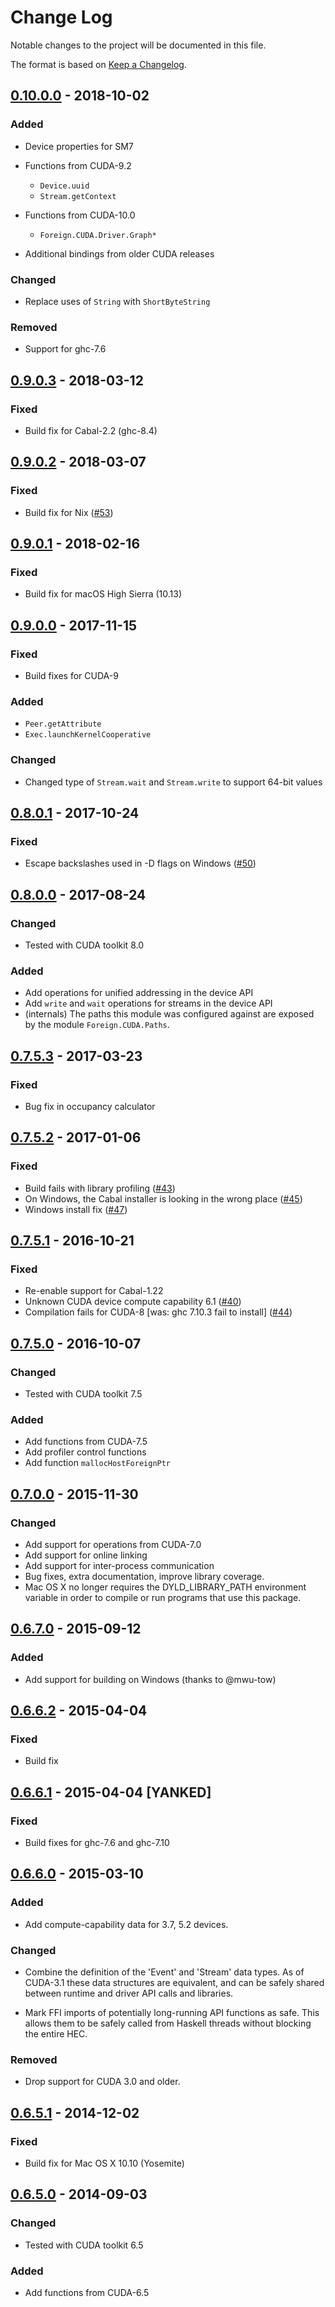 # Change Log

Notable changes to the project will be documented in this file.

The format is based on [Keep a Changelog](http://keepachangelog.com/).

## [0.10.0.0] - 2018-10-02
### Added
  * Device properties for SM7
  * Functions from CUDA-9.2
    * `Device.uuid`
    * `Stream.getContext`

  * Functions from CUDA-10.0
    * `Foreign.CUDA.Driver.Graph*`

  * Additional bindings from older CUDA releases

### Changed
  * Replace uses of `String` with `ShortByteString`

### Removed
  * Support for ghc-7.6

## [0.9.0.3] - 2018-03-12
### Fixed
  * Build fix for Cabal-2.2 (ghc-8.4)

## [0.9.0.2] - 2018-03-07
### Fixed
  * Build fix for Nix ([#53])

## [0.9.0.1] - 2018-02-16
### Fixed
  * Build fix for macOS High Sierra (10.13)

## [0.9.0.0] - 2017-11-15
### Fixed
  * Build fixes for CUDA-9

### Added
  * `Peer.getAttribute`
  * `Exec.launchKernelCooperative`

### Changed
  * Changed type of `Stream.wait` and `Stream.write` to support 64-bit values

## [0.8.0.1] - 2017-10-24
### Fixed
  * Escape backslashes used in -D flags on Windows ([#50])

## [0.8.0.0] - 2017-08-24
### Changed
  * Tested with CUDA toolkit 8.0

### Added
  * Add operations for unified addressing in the device API
  * Add `write` and `wait` operations for streams in the device API
  * (internals) The paths this module was configured against are exposed by the
    module `Foreign.CUDA.Paths`.

## [0.7.5.3] - 2017-03-23
### Fixed
  * Bug fix in occupancy calculator

## [0.7.5.2] - 2017-01-06
### Fixed
  * Build fails with library profiling ([#43])
  * On Windows, the Cabal installer is looking in the wrong place ([#45])
  * Windows install fix ([#47])

## [0.7.5.1] - 2016-10-21
### Fixed
  * Re-enable support for Cabal-1.22
  * Unknown CUDA device compute capability 6.1 ([#40])
  * Compilation fails for CUDA-8 [was: ghc 7.10.3 fail to install] ([#44])

## [0.7.5.0] - 2016-10-07
### Changed
  * Tested with CUDA toolkit 7.5

### Added
  * Add functions from CUDA-7.5
  * Add profiler control functions
  * Add function `mallocHostForeignPtr`

## [0.7.0.0] - 2015-11-30
### Changed
  * Add support for operations from CUDA-7.0
  * Add support for online linking
  * Add support for inter-process communication
  * Bug fixes, extra documentation, improve library coverage.
  * Mac OS X no longer requires the DYLD_LIBRARY_PATH environment variable in
    order to compile or run programs that use this package.

## [0.6.7.0] - 2015-09-12
### Added
  * Add support for building on Windows (thanks to @mwu-tow)

## [0.6.6.2] - 2015-04-04
### Fixed
  * Build fix

## [0.6.6.1] - 2015-04-04 [YANKED]
### Fixed
  * Build fixes for ghc-7.6 and ghc-7.10

## [0.6.6.0] - 2015-03-10
### Added
  * Add compute-capability data for 3.7, 5.2 devices.

### Changed
  * Combine the definition of the 'Event' and 'Stream' data types. As of
    CUDA-3.1 these data structures are equivalent, and can be safely shared
    between runtime and driver API calls and libraries.

  * Mark FFI imports of potentially long-running API functions as safe. This
    allows them to be safely called from Haskell threads without blocking the
    entire HEC.

### Removed
  * Drop support for CUDA 3.0 and older.

## [0.6.5.1] - 2014-12-02
### Fixed
  * Build fix for Mac OS X 10.10 (Yosemite)

## [0.6.5.0] - 2014-09-03
### Changed
  * Tested with CUDA toolkit 6.5

### Added
  * Add functions from CUDA-6.5


[0.10.0.0]:   https://github.com/tmcdonell/cuda/compare/0.9.0.3...v0.10.0.0
[0.9.0.3]:    https://github.com/tmcdonell/cuda/compare/0.9.0.2...0.9.0.3
[0.9.0.2]:    https://github.com/tmcdonell/cuda/compare/0.9.0.1...0.9.0.2
[0.9.0.1]:    https://github.com/tmcdonell/cuda/compare/0.9.0.0...0.9.0.1
[0.9.0.0]:    https://github.com/tmcdonell/cuda/compare/0.8.0.1...0.9.0.0
[0.8.0.1]:    https://github.com/tmcdonell/cuda/compare/0.8.0.0...0.8.0.1
[0.8.0.0]:    https://github.com/tmcdonell/cuda/compare/0.7.5.3...0.8.0.0
[0.7.5.3]:    https://github.com/tmcdonell/cuda/compare/0.7.5.2...0.7.5.3
[0.7.5.2]:    https://github.com/tmcdonell/cuda/compare/0.7.5.1...0.7.5.2
[0.7.5.1]:    https://github.com/tmcdonell/cuda/compare/0.7.5.0...0.7.5.1
[0.7.5.0]:    https://github.com/tmcdonell/cuda/compare/0.7.0.0...0.7.5.0
[0.7.0.0]:    https://github.com/tmcdonell/cuda/compare/0.6.7.0...0.7.0.0
[0.6.7.0]:    https://github.com/tmcdonell/cuda/compare/0.6.6.2...0.6.7.0
[0.6.6.2]:    https://github.com/tmcdonell/cuda/compare/0.6.6.1...0.6.6.2
[0.6.6.1]:    https://github.com/tmcdonell/cuda/compare/0.6.6.0...0.6.6.1
[0.6.6.0]:    https://github.com/tmcdonell/cuda/compare/0.6.5.1...0.6.6.0
[0.6.5.1]:    https://github.com/tmcdonell/cuda/compare/0.6.5.0...0.6.5.1
[0.6.5.0]:    https://github.com/tmcdonell/cuda/compare/0.6.0.1...0.6.5.0

[#40]:        https://github.com/tmcdonell/cuda/issues/40
[#43]:        https://github.com/tmcdonell/cuda/issues/43
[#44]:        https://github.com/tmcdonell/cuda/issues/44
[#45]:        https://github.com/tmcdonell/cuda/issues/45
[#47]:        https://github.com/tmcdonell/cuda/pull/47
[#50]:        https://github.com/tmcdonell/cuda/pull/50
[#53]:        https://github.com/tmcdonell/cuda/pull/53

